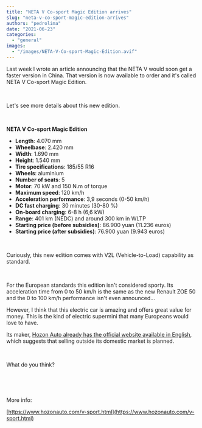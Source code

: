 ```yaml
---
title: "NETA V Co-sport Magic Edition arrives"
slug: "neta-v-co-sport-magic-edition-arrives"
authors: "pedrolima"
date: "2021-06-23"
categories: 
  - "general"
images: 
  - "/images/NETA-V-Co-sport-Magic-Edition.avif"
---
```


Last week I wrote an article announcing that the NETA V would soon get a faster version in China. That version is now available to order and it's called NETA V Co-sport Magic Edition.

 

Let's see more details about this new edition.

 

**NETA V Co-sport Magic Edition**

- **Length**: 4.070 mm
- **Wheelbase**: 2.420 mm
- **Width**: 1.690 mm
- **Height**: 1.540 mm
- **Tire specifications**: 185/55 R16
- **Wheels**: aluminium
- **Number of seats**: 5
- **Motor**: 70 kW and 150 N.m of torque
- **Maximum speed**: 120 km/h
- **Acceleration performance**: 3,9 seconds (0-50 km/h)
- **DC fast charging**: 30 minutes (30-80 %)
- **On-board charging**: 6-8 h (6,6 kW)
- **Range**: 401 km (NEDC) and around 300 km in WLTP
- **Starting price (before subsidies)**: 86.900 yuan (11.236 euros)
- **Starting price (after subsidies)**: 76.900 yuan (9.943 euros)

 

Curiously, this new edition comes with V2L (Vehicle-to-Load) capability as standard.

 

For the European standards this edition isn't considered sporty. Its acceleration time from 0 to 50 km/h is the same as the new Renault ZOE 50 and the 0 to 100 km/h performance isn't even announced...

However, I think that this electric car is amazing and offers great value for money. This is the kind of electric supermini that many Europeans would love to have.

Its maker, [Hozon Auto already has the official website available in English](https://www.hozonauto.com/en/en-index.html), which suggests that selling outside its domestic market is planned.

 

What do you think?

 

 

More info:

[https://www.hozonauto.com/v-sport.html](https://www.hozonauto.com/v-sport.html)
